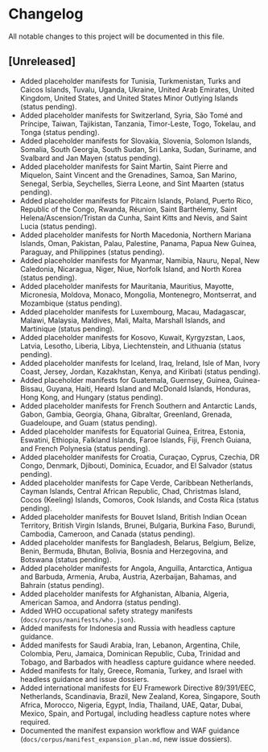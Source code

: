 # Changelog

All notable changes to this project will be documented in this file.

## [Unreleased]
- Added placeholder manifests for Tunisia, Turkmenistan, Turks and Caicos Islands, Tuvalu, Uganda, Ukraine, United Arab Emirates, United Kingdom, United States, and United States Minor Outlying Islands (status pending).
- Added placeholder manifests for Switzerland, Syria, São Tomé and Príncipe, Taiwan, Tajikistan, Tanzania, Timor-Leste, Togo, Tokelau, and Tonga (status pending).
- Added placeholder manifests for Slovakia, Slovenia, Solomon Islands, Somalia, South Georgia, South Sudan, Sri Lanka, Sudan, Suriname, and Svalbard and Jan Mayen (status pending).
- Added placeholder manifests for Saint Martin, Saint Pierre and Miquelon, Saint Vincent and the Grenadines, Samoa, San Marino, Senegal, Serbia, Seychelles, Sierra Leone, and Sint Maarten (status pending).
- Added placeholder manifests for Pitcairn Islands, Poland, Puerto Rico, Republic of the Congo, Rwanda, Réunion, Saint Barthélemy, Saint Helena/Ascension/Tristan da Cunha, Saint Kitts and Nevis, and Saint Lucia (status pending).
- Added placeholder manifests for North Macedonia, Northern Mariana Islands, Oman, Pakistan, Palau, Palestine, Panama, Papua New Guinea, Paraguay, and Philippines (status pending).
- Added placeholder manifests for Myanmar, Namibia, Nauru, Nepal, New Caledonia, Nicaragua, Niger, Niue, Norfolk Island, and North Korea (status pending).
- Added placeholder manifests for Mauritania, Mauritius, Mayotte, Micronesia, Moldova, Monaco, Mongolia, Montenegro, Montserrat, and Mozambique (status pending).
- Added placeholder manifests for Luxembourg, Macau, Madagascar, Malawi, Malaysia, Maldives, Mali, Malta, Marshall Islands, and Martinique (status pending).
- Added placeholder manifests for Kosovo, Kuwait, Kyrgyzstan, Laos, Latvia, Lesotho, Liberia, Libya, Liechtenstein, and Lithuania (status pending).
- Added placeholder manifests for Iceland, Iraq, Ireland, Isle of Man, Ivory Coast, Jersey, Jordan, Kazakhstan, Kenya, and Kiribati (status pending).
- Added placeholder manifests for Guatemala, Guernsey, Guinea, Guinea-Bissau, Guyana, Haiti, Heard Island and McDonald Islands, Honduras, Hong Kong, and Hungary (status pending).
- Added placeholder manifests for French Southern and Antarctic Lands, Gabon, Gambia, Georgia, Ghana, Gibraltar, Greenland, Grenada, Guadeloupe, and Guam (status pending).
- Added placeholder manifests for Equatorial Guinea, Eritrea, Estonia, Eswatini, Ethiopia, Falkland Islands, Faroe Islands, Fiji, French Guiana, and French Polynesia (status pending).
- Added placeholder manifests for Croatia, Curaçao, Cyprus, Czechia, DR Congo, Denmark, Djibouti, Dominica, Ecuador, and El Salvador (status pending).
- Added placeholder manifests for Cape Verde, Caribbean Netherlands, Cayman Islands, Central African Republic, Chad, Christmas Island, Cocos (Keeling) Islands, Comoros, Cook Islands, and Costa Rica (status pending).
- Added placeholder manifests for Bouvet Island, British Indian Ocean Territory, British Virgin Islands, Brunei, Bulgaria, Burkina Faso, Burundi, Cambodia, Cameroon, and Canada (status pending).
- Added placeholder manifests for Bangladesh, Belarus, Belgium, Belize, Benin, Bermuda, Bhutan, Bolivia, Bosnia and Herzegovina, and Botswana (status pending).
- Added placeholder manifests for Angola, Anguilla, Antarctica, Antigua and Barbuda, Armenia, Aruba, Austria, Azerbaijan, Bahamas, and Bahrain (status pending).
- Added placeholder manifests for Afghanistan, Albania, Algeria, American Samoa, and Andorra (status pending).
- Added WHO occupational safety strategy manifests (`docs/corpus/manifests/who.json`).
- Added manifests for Indonesia and Russia with headless capture guidance.
- Added manifests for Saudi Arabia, Iran, Lebanon, Argentina, Chile, Colombia, Peru, Jamaica, Dominican Republic, Cuba, Trinidad and Tobago, and Barbados with headless capture guidance where needed.
- Added manifests for Italy, Greece, Romania, Turkey, and Israel with headless guidance and issue dossiers.
- Added international manifests for EU Framework Directive 89/391/EEC, Netherlands, Scandinavia, Brazil, New Zealand, Korea, Singapore, South Africa, Morocco, Nigeria, Egypt, India, Thailand, UAE, Qatar, Dubai, Mexico, Spain, and Portugal, including headless capture notes where required.
- Documented the manifest expansion workflow and WAF guidance (`docs/corpus/manifest_expansion_plan.md`, new issue dossiers).
